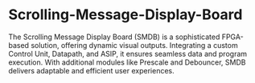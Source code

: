 # Scrolling-Message-Display-Board
The Scrolling Message Display Board (SMDB) is a sophisticated FPGA-based solution, offering dynamic visual outputs. Integrating a custom Control Unit, Datapath, and ASIP, it ensures seamless data and program execution. With additional modules like Prescale and Debouncer, SMDB delivers adaptable and efficient user experiences.
